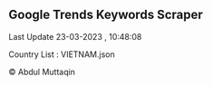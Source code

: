 

## Google Trends Keywords Scraper 
 
Last Update 23-03-2023 , 10:48:08

Country List :
VIETNAM.json



© Abdul Muttaqin 
